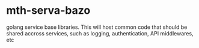 # mth-serva-bazo

golang service base libraries. This will host common code that should be shared accross services, such as logging, authentication, API middlewares, etc